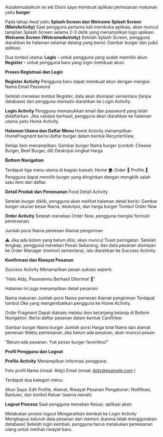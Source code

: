 Assalamualaikum wr.wb 
Disini saya membuat aplikasi pemesanan makanan yaitu ****burger****

Pada tahap Awal yaitu ****Splash Screen dan Welcome****
**Splash Screen (MainActivity)**
Saat pengguna pertama kali membuka aplikasi, akan muncul tampilan Splash Screen selama 2–3 detik yang menampilkan logo aplikasi.
**Welcome Screen (WelcomeActivity)**
Setelah Splash Screen, pengguna diarahkan ke halaman selamat datang yang berisi:
Gambar burger dan judul aplikasi.

Dua tombol utama:
**Login** – untuk pengguna yang sudah memiliki akun.
**Register** – untuk pengguna baru yang ingin membuat akun.

****Proses Registrasi dan Login****

**Register Activity**
Pengguna baru dapat membuat akun dengan mengisi:
Nama
Email
Password

Setelah menekan tombol Register, data akan disimpan sementara (tanpa database) dan pengguna otomatis diarahkan ke Login Activity.

**Login Activity**
Pengguna memasukkan email dan password yang telah didaftarkan.
Jika validasi berhasil, pengguna akan diarahkan ke halaman utama yaitu Home Activity.

****Halaman Utama dan Daftar Menu****
Home Activity menampilkan HomeFragment berisi daftar burger dalam bentuk RecyclerView.

Setiap item menampilkan:
Gambar burger
Nama burger (contoh: Cheese Burger, Beef Burger, dll)
Deskripsi singkat
Harga

****Bottom Navigation****

Terdapat tiga menu utama di bagian bawah:
Home 🏠
Order 🛒
Profile 👤
Pengguna dapat memilih burger yang diinginkan dengan mengklik salah satu item dari daftar.

**Detail Produk dan Pemesanan**
Food Detail Activity

Setelah burger diklik, pengguna akan melihat halaman detail berisi:
Gambar burger ukuran besar
Nama, deskripsi, dan harga burger
Tombol Order Now

****Order Activity****
Setelah menekan Order Now, pengguna mengisi formulir pemesanan:

Jumlah porsi
Nama pemesan
Alamat pengiriman

⚠️ Jika ada kolom yang belum diisi, akan muncul Toast peringatan.
Setelah lengkap, pengguna menekan Pesan Sekarang, dan data pesanan disimpan ke Order Manager (memori sementara), lalu diarahkan ke Success Activity.

****Konfirmasi dan Riwayat Pesanan****

Success Activity
Menampilkan pesan sukses seperti:

"Halo Aldy, Pesananmu Berhasil Diterima! 🎉"

Halaman ini juga menampilkan detail pesanan:

Nama makanan
Jumlah porsi
Nama pemesan
Alamat pengiriman
Terdapat tombol Oke yang mengembalikan pengguna ke Home Activity.

Order Fragment
Dapat diakses melalui ikon keranjang belanja di Bottom Navigation.
Berisi daftar pesanan dalam bentuk CardView:

Gambar burger
Nama burger
Jumlah porsi
Harga total
Nama dan alamat pemesan
Waktu pemesanan
Jika belum ada pesanan, akan muncul pesan:

“Belum ada pesanan. Yuk pesan burger favoritmu!”

****Profil Pengguna dan Logout****

**Profile Activity**
Menampilkan informasi pengguna:

Foto profil
Nama (misal: Aldy)
Email (misal: Aldy@example.com
)

Terdapat dua kategori menu:

Akun Saya: Edit Profile, Alamat, Riwayat Pesanan
Pengaturan: Notifikasi, Bantuan, dan tombol Keluar (warna merah)

**Logout Process**
Saat pengguna menekan Keluar, aplikasi akan:

Melakukan proses logout
Mengarahkan kembali ke Login Activity
Menghapus seluruh data pesanan dari memori (karena tidak menggunakan database)
Setelah login kembali, pengguna harus melakukan pemesanan ulang untuk melihat riwayat baru.
